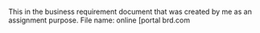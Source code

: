 This in the business requirement document that was created by me as an assignment purpose.
File name: online [portal brd.com
